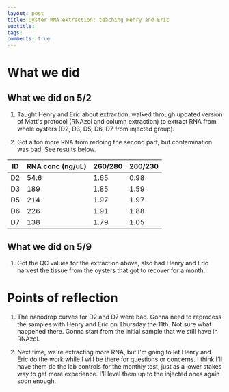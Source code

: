 ```yaml
---
layout: post
title: Oyster RNA extraction: teaching Henry and Eric
subtitle:
tags:
comments: true
---
```


# What we did

## What we did on 5/2

1. Taught Henry and Eric about extraction, walked through updated version of Matt's protocol (RNAzol and column extraction) to extract RNA from whole oysters (D2, D3, D5, D6, D7 from injected group).

2. Got a ton more RNA from redoing the second part, but contamination was bad. See results below.

| ID | RNA conc (ng/uL) | 260/280 | 260/230 |
|---|---|---|---|
| D2 | 54.6 | 1.65 | 0.98 |
| D3 | 189 | 1.85 | 1.59 |
| D5 | 214 | 1.97 | 1.97 |
| D6 | 226 | 1.91 | 1.88 |
| D7 | 138 | 1.79 | 1.05 |

## What we did on 5/9

1. Got the QC values for the extraction above, also had Henry and Eric harvest the tissue from the oysters that got to recover for a month. 

# Points of reflection

1. The nanodrop curves for D2 and D7 were bad. Gonna need to reprocess the samples with Henry and Eric on Thursday the 11th. Not sure what happened there. Gonna start from the initial sample that we still have in RNAzol.

2. Next time, we're extracting more RNA, but I'm going to let Henry and Eric do the work while I will be there for questions or concerns. I think I'll have them do the lab controls for the monthly test, just as a lower stakes way to get more experience. I'll level them up to the injected ones again soon enough.
